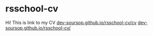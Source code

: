 # rsschool-cv
Hi! This is link to my CV
[dev-soursop.github.io/rsschool-cv/cv](https://dev-soursop.github.io/rsschool-cv/cv)
[dev-soursop.github.io/rsschool-cv/](https://dev-soursop.github.io/rsschool-cv)
